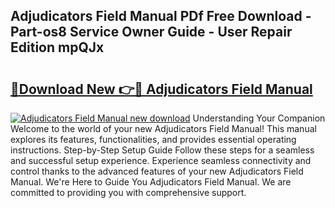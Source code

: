 ## Adjudicators Field Manual PDf Free Download - Part-os8 Service Owner Guide - User Repair Edition mpQJx

# <h2><a href="http://bc45340.oget.top/?id=Adjudicators+Field+Manual">🔗Download New 👉🔴 Adjudicators Field Manual</a></h2>

[![Adjudicators Field Manual new download](https://i.imgur.com/5g1atiW.png)](http://bc45340.oget.top/?id=Adjudicators+Field+Manual)
Understanding Your Companion Welcome to the world of your new Adjudicators Field Manual! This manual explores its features, functionalities, and provides essential operating instructions. Step-by-Step Setup Guide Follow these steps for a seamless and successful setup experience. Experience seamless connectivity and control thanks to the advanced features of your new Adjudicators Field Manual. We're Here to Guide You Adjudicators Field Manual. We are committed to providing you with comprehensive support.
